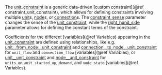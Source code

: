 The [unit\_constraint](@ref) is a generic data-driven [custom constraint](@ref constraint_unit_constraint),
which allows for defining constraints involving multiple [unit](@ref)s, [node](@ref)s, or [connection](@ref)s.
The [constraint\_sense](@ref) parameter changes the sense of the [unit\_constraint](@ref),
while the [right\_hand\_side](@ref) parameter allows for defining the constant terms of the constraint.

Coefficients for the different [variables](@ref Variables) appearing in the [unit\_constraint](@ref) are defined
using relationships, like e.g. [unit\_\_from\_node\_\_unit\_constraint](@ref) and
[connection\_\_to\_node\_\_unit\_constraint](@ref) for `unit_flow` and `connection_flow` [variables](@ref Variables),
or [unit\_\_unit\_constraint](@ref) and [node\_\_unit\_constraint](@ref) for `units_on`,`unit_started_up`, `demand`, and `node_state` [variables](@ref Variables).
